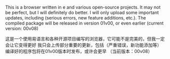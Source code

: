 This is a browser written in e and various open-source projects. It may not be perfect, but I will definitely do better. I will only upload some important updates, including (serious errors, new feature additions, etc.). The compiled package will be released in version 01v00, or even earlier (current version: 00v08)

这是一个使用易语言和各种开源项目编写的浏览器，它可能不是完美的，但我一定会让它变得更好
我只会上传部分重要的更新，包括（严重错误，新功能添加等）
编译好的程序包将在01v00版本时发布，或许会更早
（当前版本：00v08）
